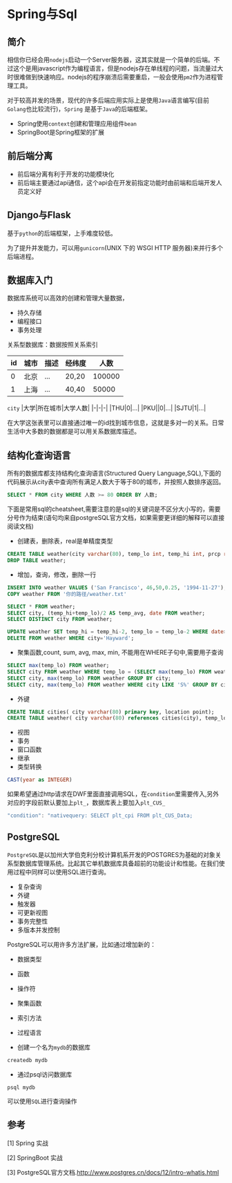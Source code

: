 # Spring与Sql

## 简介
相信你已经会用`nodejs`启动一个Server服务器，这其实就是一个简单的后端。不过这个是用javascript作为编程语言，但是nodejs存在单线程的问题，当流量过大时很难做到快速响应。nodejs的程序崩溃后需要重启，一般会使用`pm2`作为进程管理工具。

对于较高并发的场景，现代的许多后端应用实际上是使用`Java`语言编写(目前`Golang`也比较流行)，`Spring` 是基于`Java`的后端框架。

+ Spring使用`context`创建和管理应用组件`bean`
+ SpringBoot是Spring框架的扩展

## 前后端分离
+ 前后端分离有利于开发的功能模块化
+ 前后端主要通过api通信，这个api会在开发前指定功能时由前端和后端开发人员定义好

## Django与Flask
基于`python`的后端框架，上手难度较低。

为了提升并发能力，可以用`gunicorn`(UNIX 下的 WSGI HTTP 服务器)来并行多个后端进程。
## 数据库入门
数据库系统可以高效的创建和管理大量数据，
+ 持久存储
+ 编程接口
+ 事务处理

关系型数据库：数据按照关系索引

|id|城市|描述|经纬度|人数|
|-|-|-|-|-|
|0|北京|...|20,20|100000|
|1|上海|...|40,40|50000|

`city`
|大学|所在城市|大学人数|
|-|-|-|
|THU|0|...|
|PKU||0|...|
|SJTU|1|...|

在大学这张表里可以直接通过唯一的id找到城市信息，这就是多对一的关系。日常生活中大多数的数据都是可以用关系数据库描述。
## 结构化查询语言
所有的数据库都支持结构化查询语言(Structured Query Language,SQL),下面的代码展示从city表中查询所有满足人数大于等于80的城市，并按照人数排序返回。
```sql
SELECT * FROM city WHERE 人数 >= 80 ORDER BY 人数;
```

下面是常用sql的cheatsheet,需要注意的是sql的关键词是不区分大小写的，需要分号作为结束(语句均来自postgreSQL官方文档，如果需要更详细的解释可以直接阅读文档)
+ 创建表，删除表，real是单精度类型
```sql
CREATE TABLE weather(city varchar(80), temp_lo int, temp_hi int, prcp real, date date);
DROP TABLE weather;
``` 
+ 增加，查询，修改，删除一行
```sql
INSERT INTO weather VALUES ('San Francisco', 46,50,0.25, '1994-11-27');
COPY weather FROM '你的路径/weather.txt'
```
```sql
SELECT * FROM weather;
SELECT city, (temp_hi+temp_lo)/2 AS temp_avg, date FROM weather;
SELECT DISTINCT city FROM weather;

UPDATE weather SET temp_hi = temp_hi-2, temp_lo = temp_lo-2 WHERE date>'1994-11-28';
DELETE FROM weather WHERE city='Hayward';
```
+ 聚集函数,count, sum, avg, max, min, 不能用在WHERE子句中,需要用子查询
```sql
SELECT max(temp_lo) FROM weather;
SELECT city FROM weather WHERE temp_lo = (SELECT max(temp_lo) FROM weather);
SELECT city, max(temp_lo) FROM weather GROUP BY city;
SELECT city, max(temp_lo) FROM weather WHERE city LIKE 'S%' GROUP BY city HAVING max(temp_lo)<40;
```
+ 外键
```sql
CREATE TABLE cities( city varchar(80) primary key, location point);
CREATE TABLE weather( city varchar(80) references cities(city), temp_lo int, temp_hi int, prcp real, date date);
```
+ 视图
+ 事务
+ 窗口函数
+ 继承
+ 类型转换
```sql
CAST(year as INTEGER)
```
如果希望通过http请求在DWF里面直接调用SQL，在`condition`里需要传入,另外对应的字段前默认要加上`plt_`，数据库表上要加入`plt_CUS_`
```javascript
"condition": "nativequery: SELECT plt_cpi FROM plt_CUS_Data;
```
## PostgreSQL

`PostgreSQL`是以加州大学伯克利分校计算机系开发的POSTGRES为基础的对象关系型数据库管理系统。比起其它单机数据库具备超前的功能设计和性能。在我们使用过程中同样可以使用SQL进行查询。

+ 复杂查询
+ 外键
+ 触发器
+ 可更新视图
+ 事务完整性
+ 多版本并发控制

PostgreSQL可以用许多方法扩展，比如通过增加新的：
+ 数据类型
+ 函数
+ 操作符
+ 聚集函数
+ 索引方法
+ 过程语言

+ 创建一个名为`mydb`的数据库
```sql
createdb mydb
```
+ 通过psql访问数据库
```shell
psql mydb
```
可以使用`SQL`进行查询操作

## 参考

[1] Spring 实战

[2] SpringBoot 实战

[3] PostgreSQL官方文档.http://www.postgres.cn/docs/12/intro-whatis.html

